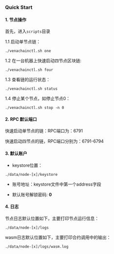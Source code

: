 ###   Quick Start



#### 1. 节点操作

首先，进入`scripts`目录

1.1 启动单节点链：

   ```shell
   ./venachainctl.sh one
   ```

1.2 在一台机器上快速启动四节点区块链:

   ```shell
   ./venachainctl.sh four
   ```

1.3 查看链的运行状态：

```shell
./venachainctl.sh status
```

1.4 停止某个节点，如停止节点0：

```shell
./venachainctl.sh stop -n 0
```



#### 2.  RPC 默认端口

快速启动单节点的链：RPC端口为：6791

快速启动四节点的链，RPC端口分别为：6791-6794



#### 3. 默认账户

* keystore位置：

```
./data/node-[x]/keystore
```

* 账号地址：keystore文件中第一个address字段

* 默认账号解锁密码: **0**



#### 4. 日志

节点日志默认位置如下，主要打印节点运行信息：

```
./data/node-[x]/logs
```

wasm日志默认位置如下，主要打印合约调用中的输出：

```
./data/node-[x]/logs/wasm.log
```

